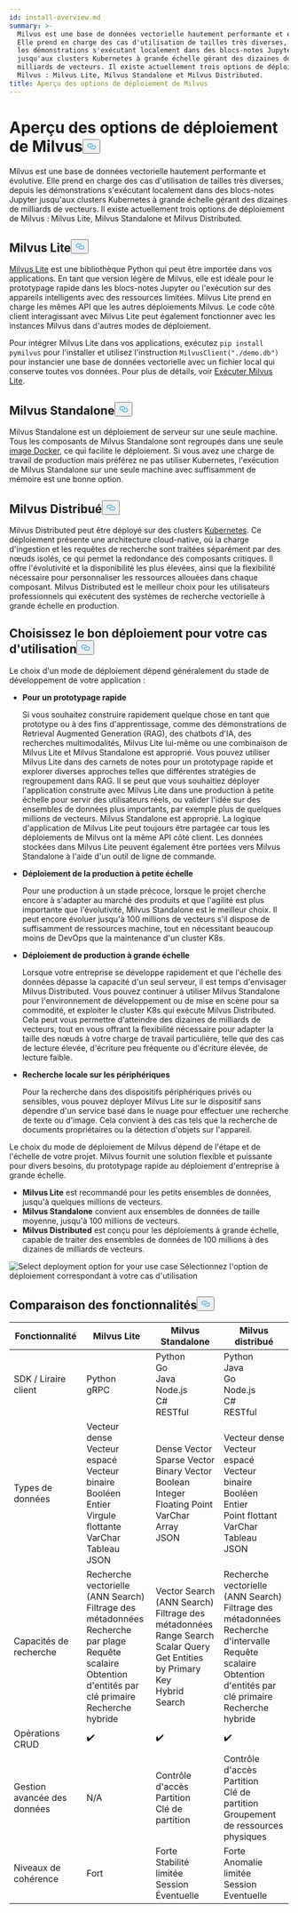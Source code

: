 ```yaml
---
id: install-overview.md
summary: >-
  Milvus est une base de données vectorielle hautement performante et évolutive.
  Elle prend en charge des cas d'utilisation de tailles très diverses, depuis
  les démonstrations s'exécutant localement dans des blocs-notes Jupyter
  jusqu'aux clusters Kubernetes à grande échelle gérant des dizaines de
  milliards de vecteurs. Il existe actuellement trois options de déploiement de
  Milvus : Milvus Lite, Milvus Standalone et Milvus Distributed.
title: Aperçu des options de déploiement de Milvus
---
```

<h1 id="Overview-of-Milvus-Deployment-Options" class="common-anchor-header">Aperçu des options de déploiement de Milvus<button data-href="#Overview-of-Milvus-Deployment-Options" class="anchor-icon" translate="no">
      <svg translate="no"
        aria-hidden="true"
        focusable="false"
        height="20"
        version="1.1"
        viewBox="0 0 16 16"
        width="16"
      >
        <path
          fill="#0092E4"
          fill-rule="evenodd"
          d="M4 9h1v1H4c-1.5 0-3-1.69-3-3.5S2.55 3 4 3h4c1.45 0 3 1.69 3 3.5 0 1.41-.91 2.72-2 3.25V8.59c.58-.45 1-1.27 1-2.09C10 5.22 8.98 4 8 4H4c-.98 0-2 1.22-2 2.5S3 9 4 9zm9-3h-1v1h1c1 0 2 1.22 2 2.5S13.98 12 13 12H9c-.98 0-2-1.22-2-2.5 0-.83.42-1.64 1-2.09V6.25c-1.09.53-2 1.84-2 3.25C6 11.31 7.55 13 9 13h4c1.45 0 3-1.69 3-3.5S14.5 6 13 6z"
        ></path>
      </svg>
    </button></h1><p>Milvus est une base de données vectorielle hautement performante et évolutive. Elle prend en charge des cas d'utilisation de tailles très diverses, depuis les démonstrations s'exécutant localement dans des blocs-notes Jupyter jusqu'aux clusters Kubernetes à grande échelle gérant des dizaines de milliards de vecteurs. Il existe actuellement trois options de déploiement de Milvus : Milvus Lite, Milvus Standalone et Milvus Distributed.</p>
<h2 id="Milvus-Lite" class="common-anchor-header">Milvus Lite<button data-href="#Milvus-Lite" class="anchor-icon" translate="no">
      <svg translate="no"
        aria-hidden="true"
        focusable="false"
        height="20"
        version="1.1"
        viewBox="0 0 16 16"
        width="16"
      >
        <path
          fill="#0092E4"
          fill-rule="evenodd"
          d="M4 9h1v1H4c-1.5 0-3-1.69-3-3.5S2.55 3 4 3h4c1.45 0 3 1.69 3 3.5 0 1.41-.91 2.72-2 3.25V8.59c.58-.45 1-1.27 1-2.09C10 5.22 8.98 4 8 4H4c-.98 0-2 1.22-2 2.5S3 9 4 9zm9-3h-1v1h1c1 0 2 1.22 2 2.5S13.98 12 13 12H9c-.98 0-2-1.22-2-2.5 0-.83.42-1.64 1-2.09V6.25c-1.09.53-2 1.84-2 3.25C6 11.31 7.55 13 9 13h4c1.45 0 3-1.69 3-3.5S14.5 6 13 6z"
        ></path>
      </svg>
    </button></h2><p><a href="https://milvus.io/docs/milvus_lite.md">Milvus Lite</a> est une bibliothèque Python qui peut être importée dans vos applications. En tant que version légère de Milvus, elle est idéale pour le prototypage rapide dans les blocs-notes Jupyter ou l'exécution sur des appareils intelligents avec des ressources limitées. Milvus Lite prend en charge les mêmes API que les autres déploiements Milvus. Le code côté client interagissant avec Milvus Lite peut également fonctionner avec les instances Milvus dans d'autres modes de déploiement.</p>
<p>Pour intégrer Milvus Lite dans vos applications, exécutez <code translate="no">pip install pymilvus</code> pour l'installer et utilisez l'instruction <code translate="no">MilvusClient(&quot;./demo.db&quot;)</code> pour instancier une base de données vectorielle avec un fichier local qui conserve toutes vos données. Pour plus de détails, voir <a href="https://milvus.io/docs/milvus_lite.md">Exécuter Milvus Lite</a>.</p>
<h2 id="Milvus-Standalone" class="common-anchor-header">Milvus Standalone<button data-href="#Milvus-Standalone" class="anchor-icon" translate="no">
      <svg translate="no"
        aria-hidden="true"
        focusable="false"
        height="20"
        version="1.1"
        viewBox="0 0 16 16"
        width="16"
      >
        <path
          fill="#0092E4"
          fill-rule="evenodd"
          d="M4 9h1v1H4c-1.5 0-3-1.69-3-3.5S2.55 3 4 3h4c1.45 0 3 1.69 3 3.5 0 1.41-.91 2.72-2 3.25V8.59c.58-.45 1-1.27 1-2.09C10 5.22 8.98 4 8 4H4c-.98 0-2 1.22-2 2.5S3 9 4 9zm9-3h-1v1h1c1 0 2 1.22 2 2.5S13.98 12 13 12H9c-.98 0-2-1.22-2-2.5 0-.83.42-1.64 1-2.09V6.25c-1.09.53-2 1.84-2 3.25C6 11.31 7.55 13 9 13h4c1.45 0 3-1.69 3-3.5S14.5 6 13 6z"
        ></path>
      </svg>
    </button></h2><p>Milvus Standalone est un déploiement de serveur sur une seule machine. Tous les composants de Milvus Standalone sont regroupés dans une seule <a href="https://milvus.io/docs/install_standalone-docker.md">image Docker</a>, ce qui facilite le déploiement. Si vous avez une charge de travail de production mais préférez ne pas utiliser Kubernetes, l'exécution de Milvus Standalone sur une seule machine avec suffisamment de mémoire est une bonne option.</p>
<h2 id="Milvus-Distributed" class="common-anchor-header">Milvus Distribué<button data-href="#Milvus-Distributed" class="anchor-icon" translate="no">
      <svg translate="no"
        aria-hidden="true"
        focusable="false"
        height="20"
        version="1.1"
        viewBox="0 0 16 16"
        width="16"
      >
        <path
          fill="#0092E4"
          fill-rule="evenodd"
          d="M4 9h1v1H4c-1.5 0-3-1.69-3-3.5S2.55 3 4 3h4c1.45 0 3 1.69 3 3.5 0 1.41-.91 2.72-2 3.25V8.59c.58-.45 1-1.27 1-2.09C10 5.22 8.98 4 8 4H4c-.98 0-2 1.22-2 2.5S3 9 4 9zm9-3h-1v1h1c1 0 2 1.22 2 2.5S13.98 12 13 12H9c-.98 0-2-1.22-2-2.5 0-.83.42-1.64 1-2.09V6.25c-1.09.53-2 1.84-2 3.25C6 11.31 7.55 13 9 13h4c1.45 0 3-1.69 3-3.5S14.5 6 13 6z"
        ></path>
      </svg>
    </button></h2><p>Milvus Distributed peut être déployé sur des clusters <a href="https://milvus.io/docs/install_cluster-milvusoperator.md">Kubernetes</a>. Ce déploiement présente une architecture cloud-native, où la charge d'ingestion et les requêtes de recherche sont traitées séparément par des nœuds isolés, ce qui permet la redondance des composants critiques. Il offre l'évolutivité et la disponibilité les plus élevées, ainsi que la flexibilité nécessaire pour personnaliser les ressources allouées dans chaque composant. Milvus Distributed est le meilleur choix pour les utilisateurs professionnels qui exécutent des systèmes de recherche vectorielle à grande échelle en production.</p>
<h2 id="Choose-the-Right-Deployment-for-Your-Use-Case" class="common-anchor-header">Choisissez le bon déploiement pour votre cas d'utilisation<button data-href="#Choose-the-Right-Deployment-for-Your-Use-Case" class="anchor-icon" translate="no">
      <svg translate="no"
        aria-hidden="true"
        focusable="false"
        height="20"
        version="1.1"
        viewBox="0 0 16 16"
        width="16"
      >
        <path
          fill="#0092E4"
          fill-rule="evenodd"
          d="M4 9h1v1H4c-1.5 0-3-1.69-3-3.5S2.55 3 4 3h4c1.45 0 3 1.69 3 3.5 0 1.41-.91 2.72-2 3.25V8.59c.58-.45 1-1.27 1-2.09C10 5.22 8.98 4 8 4H4c-.98 0-2 1.22-2 2.5S3 9 4 9zm9-3h-1v1h1c1 0 2 1.22 2 2.5S13.98 12 13 12H9c-.98 0-2-1.22-2-2.5 0-.83.42-1.64 1-2.09V6.25c-1.09.53-2 1.84-2 3.25C6 11.31 7.55 13 9 13h4c1.45 0 3-1.69 3-3.5S14.5 6 13 6z"
        ></path>
      </svg>
    </button></h2><p>Le choix d'un mode de déploiement dépend généralement du stade de développement de votre application :</p>
<ul>
<li><p><strong>Pour un prototypage rapide</strong></p>
<p>Si vous souhaitez construire rapidement quelque chose en tant que prototype ou à des fins d'apprentissage, comme des démonstrations de Retrieval Augmented Generation (RAG), des chatbots d'IA, des recherches multimodalités, Milvus Lite lui-même ou une combinaison de Milvus Lite et Milvus Standalone est approprié. Vous pouvez utiliser Milvus Lite dans des carnets de notes pour un prototypage rapide et explorer diverses approches telles que différentes stratégies de regroupement dans RAG. Il se peut que vous souhaitiez déployer l'application construite avec Milvus Lite dans une production à petite échelle pour servir des utilisateurs réels, ou valider l'idée sur des ensembles de données plus importants, par exemple plus de quelques millions de vecteurs. Milvus Standalone est approprié. La logique d'application de Milvus Lite peut toujours être partagée car tous les déploiements de Milvus ont la même API côté client. Les données stockées dans Milvus Lite peuvent également être portées vers Milvus Standalone à l'aide d'un outil de ligne de commande.</p></li>
<li><p><strong>Déploiement de la production à petite échelle</strong></p>
<p>Pour une production à un stade précoce, lorsque le projet cherche encore à s'adapter au marché des produits et que l'agilité est plus importante que l'évolutivité, Milvus Standalone est le meilleur choix. Il peut encore évoluer jusqu'à 100 millions de vecteurs s'il dispose de suffisamment de ressources machine, tout en nécessitant beaucoup moins de DevOps que la maintenance d'un cluster K8s.</p></li>
<li><p><strong>Déploiement de production à grande échelle</strong></p>
<p>Lorsque votre entreprise se développe rapidement et que l'échelle des données dépasse la capacité d'un seul serveur, il est temps d'envisager Milvus Distributed. Vous pouvez continuer à utiliser Milvus Standalone pour l'environnement de développement ou de mise en scène pour sa commodité, et exploiter le cluster K8s qui exécute Milvus Distributed. Cela peut vous permettre d'atteindre des dizaines de milliards de vecteurs, tout en vous offrant la flexibilité nécessaire pour adapter la taille des nœuds à votre charge de travail particulière, telle que des cas de lecture élevée, d'écriture peu fréquente ou d'écriture élevée, de lecture faible.</p></li>
<li><p><strong>Recherche locale sur les périphériques</strong></p>
<p>Pour la recherche dans des dispositifs périphériques privés ou sensibles, vous pouvez déployer Milvus Lite sur le dispositif sans dépendre d'un service basé dans le nuage pour effectuer une recherche de texte ou d'image. Cela convient à des cas tels que la recherche de documents propriétaires ou la détection d'objets sur l'appareil.</p></li>
</ul>
<p>Le choix du mode de déploiement de Milvus dépend de l'étape et de l'échelle de votre projet. Milvus fournit une solution flexible et puissante pour divers besoins, du prototypage rapide au déploiement d'entreprise à grande échelle.</p>
<ul>
<li><strong>Milvus Lite</strong> est recommandé pour les petits ensembles de données, jusqu'à quelques millions de vecteurs.</li>
<li><strong>Milvus Standalone</strong> convient aux ensembles de données de taille moyenne, jusqu'à 100 millions de vecteurs.</li>
<li><strong>Milvus Distributed</strong> est conçu pour les déploiements à grande échelle, capable de traiter des ensembles de données de 100 millions à des dizaines de milliards de vecteurs.</li>
</ul>
<p>
  
   <span class="img-wrapper"> <img translate="no" src="/docs/v2.5.x/assets/select-deployment-option.png" alt="Select deployment option for your use case" class="doc-image" id="select-deployment-option-for-your-use-case" />
   </span> <span class="img-wrapper"> <span>Sélectionnez l'option de déploiement correspondant à votre cas d'utilisation</span> </span></p>
<h2 id="Comparison-on-functionalities" class="common-anchor-header">Comparaison des fonctionnalités<button data-href="#Comparison-on-functionalities" class="anchor-icon" translate="no">
      <svg translate="no"
        aria-hidden="true"
        focusable="false"
        height="20"
        version="1.1"
        viewBox="0 0 16 16"
        width="16"
      >
        <path
          fill="#0092E4"
          fill-rule="evenodd"
          d="M4 9h1v1H4c-1.5 0-3-1.69-3-3.5S2.55 3 4 3h4c1.45 0 3 1.69 3 3.5 0 1.41-.91 2.72-2 3.25V8.59c.58-.45 1-1.27 1-2.09C10 5.22 8.98 4 8 4H4c-.98 0-2 1.22-2 2.5S3 9 4 9zm9-3h-1v1h1c1 0 2 1.22 2 2.5S13.98 12 13 12H9c-.98 0-2-1.22-2-2.5 0-.83.42-1.64 1-2.09V6.25c-1.09.53-2 1.84-2 3.25C6 11.31 7.55 13 9 13h4c1.45 0 3-1.69 3-3.5S14.5 6 13 6z"
        ></path>
      </svg>
    </button></h2><table>
<thead>
<tr><th>Fonctionnalité</th><th>Milvus Lite</th><th>Milvus Standalone</th><th>Milvus distribué</th></tr>
</thead>
<tbody>
<tr><td>SDK / Liraire client</td><td>Python<br/>gRPC</td><td>Python<br/>Go<br/>Java<br/>Node.js<br/>C#<br/>RESTful</td><td>Python<br/>Java<br/>Go<br/>Node.js<br/>C#<br/>RESTful</td></tr>
<tr><td>Types de données</td><td>Vecteur dense<br/>Vecteur espacé<br/>Vecteur binaire<br/>Booléen<br/>Entier<br/>Virgule flottante<br/>VarChar<br/>Tableau<br/>JSON</td><td>Dense Vector<br/>Sparse Vector<br/>Binary Vector<br/>Boolean<br/>Integer<br/>Floating Point<br/>VarChar<br/>Array<br/>JSON</td><td>Vecteur dense<br/>Vecteur espacé<br/>Vecteur binaire<br/>Booléen<br/>Entier<br/>Point flottant<br/>VarChar<br/>Tableau<br/>JSON</td></tr>
<tr><td>Capacités de recherche</td><td>Recherche vectorielle (ANN Search)<br/>Filtrage des métadonnées<br/>Recherche par plage<br/>Requête scalaire<br/>Obtention d'entités par clé primaire<br/>Recherche hybride</td><td>Vector Search (ANN Search)<br/>Filtrage des métadonnées<br/>Range Search<br/>Scalar Query<br/>Get Entities by Primary Key<br/>Hybrid Search</td><td>Recherche vectorielle (ANN Search)<br/>Filtrage des métadonnées<br/>Recherche d'intervalle<br/>Requête scalaire<br/>Obtention d'entités par clé primaire<br/>Recherche hybride</td></tr>
<tr><td>Opérations CRUD</td><td>✔️</td><td>✔️</td><td>✔️</td></tr>
<tr><td>Gestion avancée des données</td><td>N/A</td><td>Contrôle d'accès<br/>Partition<br/>Clé de partition</td><td>Contrôle d'accès<br/>Partition<br/>Clé de partition<br/>Groupement de ressources physiques</td></tr>
<tr><td>Niveaux de cohérence</td><td>Fort</td><td>Forte<br/>Stabilité limitée<br/>Session<br/>Éventuelle</td><td>Forte<br/>Anomalie limitée<br/>Session<br/>Eventuelle</td></tr>
</tbody>
</table>
